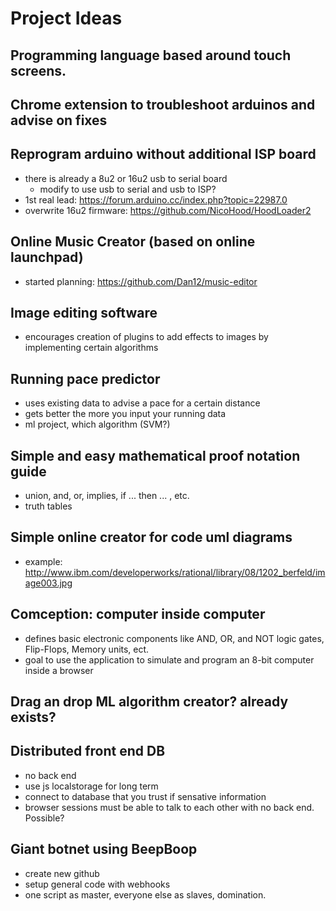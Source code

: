 # Project Ideas

## Programming language based around touch screens.

## Chrome extension to troubleshoot arduinos and advise on fixes

## Reprogram arduino without additional ISP board
- there is already a 8u2 or 16u2 usb to serial board
  - modify to use usb to serial and usb to ISP?
- 1st real lead: https://forum.arduino.cc/index.php?topic=22987.0
- overwrite 16u2 firmware: https://github.com/NicoHood/HoodLoader2

## Online Music Creator (based on online launchpad)
- started planning: https://github.com/Dan12/music-editor

## Image editing software
- encourages creation of plugins to add effects to images by implementing certain algorithms

## Running pace predictor
- uses existing data to advise a pace for a certain distance
- gets better the more you input your running data
- ml project, which algorithm (SVM?)

## Simple and easy mathematical proof notation guide
- union, and, or, implies, if ... then ... , etc.
- truth tables

## Simple online creator for code uml diagrams
- example: http://www.ibm.com/developerworks/rational/library/08/1202_berfeld/image003.jpg

## Comception: computer inside computer
- defines basic electronic components like AND, OR, and NOT logic gates, Flip-Flops, Memory units, ect.
- goal to use the application to simulate and program an 8-bit computer inside a browser

## Drag an drop ML algorithm creator? already exists?

## Distributed front end DB
- no back end
- use js localstorage for long term
- connect to database that you trust if sensative information
- browser sessions must be able to talk to each other with no back end. Possible?

## Giant botnet using BeepBoop
- create new github
- setup general code with webhooks
- one script as master, everyone else as slaves, domination.
